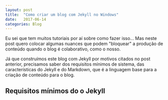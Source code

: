 ```yaml
---
layout: post
title:  "Como criar um blog com Jekyll no Windows"
date:   2017-06-14
categories: Blog
---
```


Eu sei que tem muitos tutoriais por aí sobre como fazer isso...
Mas neste post quero colocar algumas nuances que podem "bloquear"
a produção de conteúdo quando o blog é colaborativo, como o nosso.

Já que construímos este blog com Jekyll por motivos citados no post anterior,
precisamos saber dos requisitos mínimos de sistema,
das características do Jekyll e do Markdown,
que é a linguagem base para a criação de conteúdo para o blog.

Requisitos mínimos do o Jekyll
------------------------------
